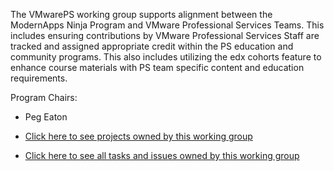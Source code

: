 The VMwarePS working group supports alignment between the ModernApps Ninja Program and VMware Professional Services Teams. This includes ensuring contributions by VMware Professional Services Staff are tracked and assigned appropriate credit within the PS education and community programs. This also includes utilizing the edx cohorts feature to enhance course materials with PS team specific content and education requirements.

Program Chairs: 
- Peg Eaton

- [Click here to see projects owned by this working group](https://github.com/ModernAppsNinja/Projects/issues?q=is%3Aopen+label%3AProject+label%3AVMwarePS)
- [Click here to see all tasks and issues owned by this working group](https://github.com/ModernAppsNinja/Projects/labels/VMwarePS)